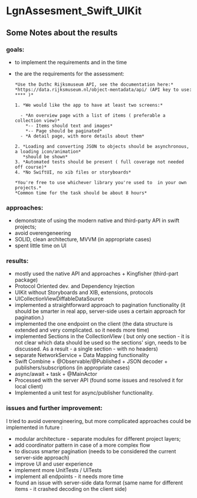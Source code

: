 # LgnAssesment_Swift_UIKit



## Some Notes about the results

### goals:

- to implement the requirements  and in the time

- the are the requirements for the assessment:

  ~~~
  *Use the Duthc Rijksmuseum API, see the documentation here:*
  *https://data.rijksmuseum.nl/object-mentadata/api/ (API key to use: **** )*
  
  1. *We would like the app to have at least two screens:*
  
    - *An overview page with a list of items ( preferable a collection view)*
      *-- Items should text and images*
      *-- Page should be paginated*
    - *A detail page, with more details about them*
  
  2. *Loading and converting JSON to objects should be asynchronous, a loading icon/animation*
     *should be shown*
  3. *Automated tests should be present ( full coverage not needed off course)*
  4. *No SwiftUI, no xib files or storyboards*
  
  *You're free to use whichever library you're used to  in your own projects.*
  *Common time for the task should be about 8 hours*
  ~~~

### approaches:

- demonstrate of using the modern native and third-party API in swift projects;
- avoid overengeneering
- SOLID, clean architecture, MVVM (in appropriate cases)
- spent little time on UI

### results:

- mostly used the native API and approaches + Kingfisher (third-part package)
- Protocol Oriented dev. and Dependency Injection
- UIKit without Storyboards and XIB, extensions, protocols
- UICollectionViewDiffableDataSource
- implemented a straightforward approach to pagination functionality (it should be smarter in real app, server-side uses a certain approach for pagination.)
- implemented the one endpoint on the client (the data structure is extended and very complicated. so it needs more time)
- implemented Sections in the CollectionVIew ( but only one section - it is not clear which data should be used so the sections' sign, needs to be discussed. As a result - a single section - with no headers)
- separate NetworkService + Data Mapping functionality
- Swift Combine + @Observable/@Published + JSON decoder + publishers/subscriptions (in appropriate cases)
- async/await + task + @MainActor
- Processed with the server API (found some issues and resolved it for local client)
- Implemented a unit test for async/publisher functionality.

### issues and further improvement:

I tried to avoid overengineering, but more complicated approaches could be implemented in future :

- modular architecture - separate modules for different project layers;
- add coordinator pattern in case of a more complex flow
- to discuss smarter pagination (needs to be considered the current server-side approach)
- improve UI and user experience
- implement more UnitTests / UITests
- implement all endpoints - it needs more time
- found an issue with server-side data format (same name for different items - it crashed decoding on the client side)
